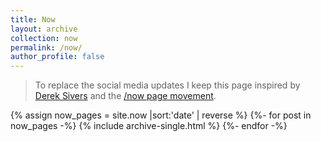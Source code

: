 ```yaml
---
title: Now
layout: archive
collection: now
permalink: /now/
author_profile: false
---
```


> To replace the social media updates I keep this page inspired by [Derek Sivers](http://sivers.org/) and the [/now page movement](https://nownownow.com/about).

{% assign now_pages = site.now |sort:'date' | reverse %} 
{%- for post in now_pages -%} 
  {% include archive-single.html %} 
{%- endfor -%}